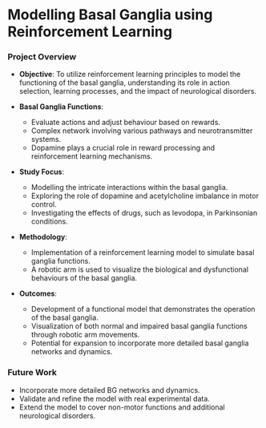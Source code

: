 # Modelling Basal Ganglia using Reinforcement Learning

### Project Overview

- **Objective**: To utilize reinforcement learning principles to model the functioning of the basal ganglia, understanding its role in action selection, learning processes, and the impact of neurological disorders.

- **Basal Ganglia Functions**:
  - Evaluate actions and adjust behaviour based on rewards.
  - Complex network involving various pathways and neurotransmitter systems.
  - Dopamine plays a crucial role in reward processing and reinforcement learning mechanisms.

- **Study Focus**:
  - Modelling the intricate interactions within the basal ganglia.
  - Exploring the role of dopamine and acetylcholine imbalance in motor control.
  - Investigating the effects of drugs, such as levodopa, in Parkinsonian conditions.

- **Methodology**:
  - Implementation of a reinforcement learning model to simulate basal ganglia functions.
  - A robotic arm is used to visualize the biological and dysfunctional behaviours of the basal ganglia.

- **Outcomes**:
  - Development of a functional model that demonstrates the operation of the basal ganglia.
  - Visualization of both normal and impaired basal ganglia functions through robotic arm movements.
  - Potential for expansion to incorporate more detailed basal ganglia networks and dynamics.

### Future Work

- Incorporate more detailed BG networks and dynamics.
- Validate and refine the model with real experimental data.
- Extend the model to cover non-motor functions and additional neurological disorders.
